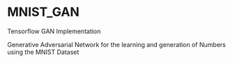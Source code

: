 # MNIST_GAN
Tensorflow GAN Implementation

Generative Adversarial Network for the learning and generation of Numbers using the MNIST Dataset
